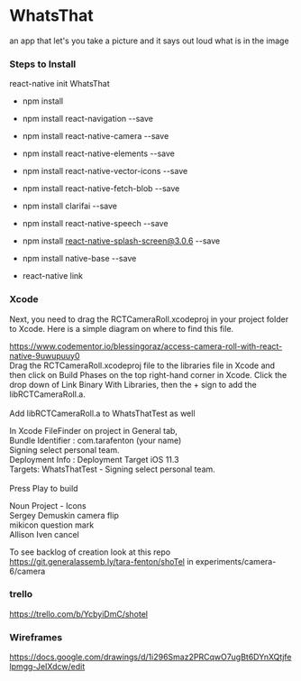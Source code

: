 # WhatsThat
an app that let's you take a picture and it says out loud what is in the image

### Steps to Install
react-native init WhatsThat

- npm install
- npm install react-navigation --save
- npm install react-native-camera --save
- npm install react-native-elements --save
- npm install react-native-vector-icons --save
- npm install react-native-fetch-blob --save
- npm install clarifai --save
- npm install react-native-speech --save
- npm install react-native-splash-screen@3.0.6 --save
- npm install native-base --save


- react-native link

### Xcode
Next, you need to drag the RCTCameraRoll.xcodeproj in your project folder to Xcode. Here is a simple diagram on where to find this file.

https://www.codementor.io/blessingoraz/access-camera-roll-with-react-native-9uwupuuy0
 \
Drag the RCTCameraRoll.xcodeproj file to the libraries file in Xcode and then click on Build Phases on the top right-hand corner in Xcode. Click the drop down of Link Binary With Libraries, then the + sign to add the libRCTCameraRoll.a. \
 \
Add libRCTCameraRoll.a to WhatsThatTest as well


In Xcode FileFinder on project in General tab, \
 Bundle Identifier : com.tarafenton (your name) \
 Signing select personal team. \
 Deployment Info : Deployment Target iOS 11.3 \
 Targets: WhatsThatTest - Signing select personal team. \
 \
 Press Play to build  


 Noun Project - Icons \
 Sergey Demuskin camera flip \
 mikicon question mark \
 Allison Iven cancel



To see backlog of creation look at this repo https://git.generalassemb.ly/tara-fenton/shoTel in experiments/camera-6/camera
### trello
https://trello.com/b/YcbyiDmC/shotel
### Wireframes
https://docs.google.com/drawings/d/1i296Smaz2PRCqwO7ugBt6DYnXQtjfelpmgg-JeIXdcw/edit

